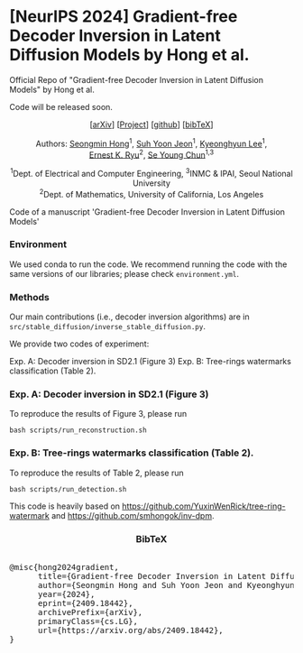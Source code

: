 # [NeurIPS 2024] Gradient-free Decoder Inversion in Latent Diffusion Models by Hong et al.
Official Repo of "Gradient-free Decoder Inversion in Latent Diffusion Models" by Hong et al.

Code will be released soon.

<center>
[<a href="http://arxiv.org/abs/2409.18442">arXiv</a>] [<a href="https://smhongok.github.io/dec-inv.html">Project</a>] [<a href="https://github.com/smhongok/dec-inv">github</a>] [<a href="#bibtex">bibTeX</a>]

Authors: <a href="https://smhongok.github.io/">Seongmin Hong</a><sup>1</sup>, <a href="https://www.linkedin.com/in/suhyoonjeon">Suh Yoon Jeon</a><sup>1</sup>, <a href="https://www.linkedin.com/in/khlee0192">Kyeonghyun Lee</a><sup>1</sup>, <a href="https://ernestryu.com/">Ernest K. Ryu</a><sup>2</sup>, <a href="https://icl.snu.ac.kr/pi">Se Young Chun</a><sup>1,3</sup>

<sup>1</sup>Dept. of Electrical and Computer Engineering, <sup>3</sup>INMC & IPAI, Seoul National University     
<sup>2</sup>Dept. of Mathematics, University of California, Los Angeles   
</center>

Code of a manuscript 'Gradient-free Decoder Inversion in Latent Diffusion Models'

### Environment
We used conda to run the code. We recommend running the code with the same versions of our libraries; please check `environment.yml`.

### Methods
Our main contributions (i.e., decoder inversion algorithms) are in `src/stable_diffusion/inverse_stable_diffusion.py`.

We provide two codes of experiment: 

Exp. A: Decoder inversion in SD2.1 (Figure 3)
Exp. B: Tree-rings watermarks classification (Table 2).

### Exp. A: Decoder inversion in SD2.1 (Figure 3)
To reproduce the results of Figure 3, please run
```
bash scripts/run_reconstruction.sh
```

### Exp. B: Tree-rings watermarks classification (Table 2).
To reproduce the results of Table 2, please run
```
bash scripts/run_detection.sh
```

This code is heavily based on https://github.com/YuxinWenRick/tree-ring-watermark and https://github.com/smhongok/inv-dpm.

<a name="bibtex">

### <center>BibTeX</center>
<pre> 
@misc{hong2024gradient,
      title={Gradient-free Decoder Inversion in Latent Diffusion Models}, 
      author={Seongmin Hong and Suh Yoon Jeon and Kyeonghyun Lee and Ernest K. Ryu and Se Young Chun},
      year={2024},
      eprint={2409.18442},
      archivePrefix={arXiv},
      primaryClass={cs.LG},
      url={https://arxiv.org/abs/2409.18442}, 
}
</pre>